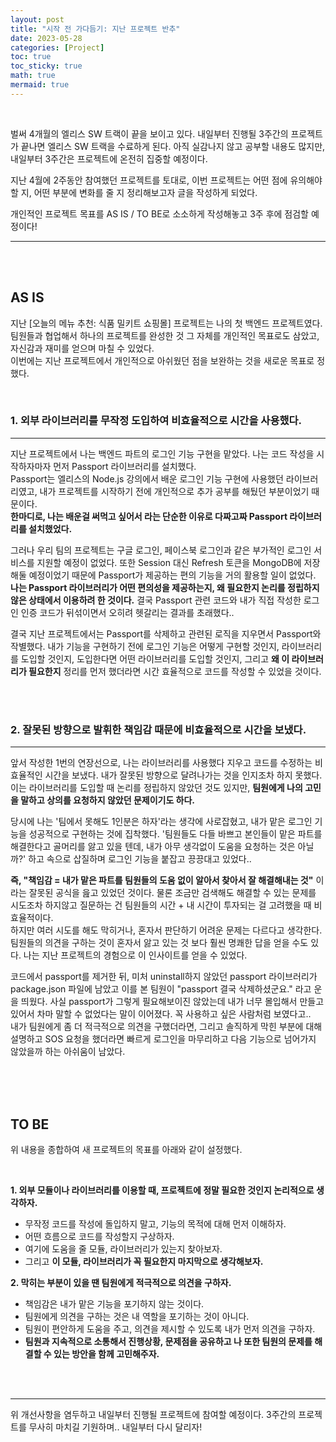 ```yaml
---
layout: post
title: "시작 전 가다듬기: 지난 프로젝트 반추"
date: 2023-05-28
categories: [Project]
toc: true
toc_sticky: true
math: true
mermaid: true
---
```


<br>

벌써 4개월의 엘리스 SW 트랙이 끝을 보이고 있다. 내일부터 진행될 3주간의 프로젝트가 끝나면 엘리스 SW 트랙을 수료하게 된다. 아직 실감나지 않고 공부할 내용도 많지만, 내일부터 3주간은 프로젝트에 온전히 집중할 예정이다.  

지난 4월에 2주동안 참여했던 프로젝트를 토대로, 이번 프로젝트는 어떤 점에 유의해야 할 지, 어떤 부분에 변화를 줄 지 정리해보고자 글을 작성하게 되었다.  

개인적인 프로젝트 목표를 AS IS / TO BE로 소소하게 작성해놓고 3주 후에 점검할 예정이다!

---

<br>
<br>

## **AS IS**

지난 [오늘의 메뉴 추천: 식품 밀키트 쇼핑몰] 프로젝트는 나의 첫 백엔드 프로젝트였다. 팀원들과 협업해서 하나의 프로젝트를 완성한 것 그 자체를 개인적인 목표로도 삼았고, 자신감과 재미를 얻으며 마칠 수 있었다.  
이번에는 지난 프로젝트에서 개인적으로 아쉬웠던 점을 보완하는 것을 새로운 목표로 정했다.

<br>

### **1. 외부 라이브러리를 무작정 도입하여 비효율적으로 시간을 사용했다.**

---

지난 프로젝트에서 나는 백엔드 파트의 로그인 기능 구현을 맡았다. 나는 코드 작성을 시작하자마자 먼저 Passport 라이브러리를 설치했다.  
Passport는 엘리스의 Node.js 강의에서 배운 로그인 기능 구현에 사용했던 라이브러리였고, 내가 프로젝트를 시작하기 전에 개인적으로 추가 공부를 해뒀던 부분이었기 때문이다.  
**한마디로, 나는 배운걸 써먹고 싶어서 라는 단순한 이유로 다짜고짜 Passport 라이브러리를 설치했었다.**

그러나 우리 팀의 프로젝트는 구글 로그인, 페이스북 로그인과 같은 부가적인 로그인 서비스를 지원할 예정이 없었다. 또한 Session 대신 Refresh 토큰을 MongoDB에 저장해둘 예정이었기 때문에 Passport가 제공하는 편의 기능을 거의 활용할 일이 없었다. **나는 Passport 라이브러리가 어떤 편의성을 제공하는지, 왜 필요한지 논리를 정립하지 않은 상태에서 이용하려 한 것이다.** 결국 Passport 관련 코드와 내가 직접 작성한 로그인 인증 코드가 뒤섞이면서 오히려 헷갈리는 결과를 초래했다..

결국 지난 프로젝트에서는 Passport를 삭제하고 관련된 로직을 지우면서 Passport와 작별했다. 내가 기능을 구현하기 전에 로그인 기능은 어떻게 구현할 것인지, 라이브러리를 도입할 것인지, 도입한다면 어떤 라이브러리를 도입할 것인지, 그리고 **왜 이 라이브러리가 필요한지** 정리를 먼저 했더라면 시간 효율적으로 코드를 작성할 수 있었을 것이다.

<br>
<br>

### **2. 잘못된 방향으로 발휘한 책임감 때문에 비효율적으로 시간을 보냈다.**

---

앞서 작성한 1번의 연장선으로, 나는 라이브러리를 사용했다 지우고 코드를 수정하는 비효율적인 시간을 보냈다. 내가 잘못된 방향으로 달려나가는 것을 인지조차 하지 못했다. 이는 라이브러리를 도입할 때 논리를 정립하지 않았던 것도 있지만, **팀원에게 나의 고민을 말하고 상의를 요청하지 않았던 문제이기도 하다.**

당시에 나는 '팀에서 못해도 1인분은 하자'라는 생각에 사로잡혔고, 내가 맡은 로그인 기능을 성공적으로 구현하는 것에 집착했다. '팀원들도 다들 바쁘고 본인들이 맡은 파트를 해결한다고 골머리를 앓고 있을 텐데, 내가 아무 생각없이 도움을 요청하는 것은 아닐까?' 하고 속으로 삽질하며 로그인 기능을 붙잡고 끙끙대고 있었다..

**즉, "책임감 = 내가 맡은 파트를 팀원들의 도움 없이 알아서 찾아서 잘 해결해내는 것"** 이라는 잘못된 공식을 읊고 있었던 것이다. 물론 조금만 검색해도 해결할 수 있는 문제를 시도조차 하지않고 질문하는 건 팀원들의 시간 + 내 시간이 투자되는 걸 고려했을 때 비효율적이다.  
하지만 여러 시도를 해도 막히거나, 혼자서 판단하기 어려운 문제는 다르다고 생각한다. 팀원들의 의견을 구하는 것이 혼자서 앓고 있는 것 보다 훨씬 명쾌한 답을 얻을 수도 있다. 나는 지난 프로젝트의 경험으로 이 인사이트를 얻을 수 있었다.

코드에서 passport를 제거한 뒤, 미처 uninstall하지 않았던 passport 라이브러리가 package.json 파일에 남았고 이를 본 팀원이 "passport 결국 삭제하셨군요." 라고 운을 띄웠다. 사실 passport가 그렇게 필요해보이진 않았는데 내가 너무 몰입해서 만들고 있어서 차마 말할 수 없었다는 말이 이어졌다. 꼭 사용하고 싶은 사람처럼 보였다고..  
내가 팀원에게 좀 더 적극적으로 의견을 구했더라면, 그리고 솔직하게 막힌 부분에 대해 설명하고 SOS 요청을 했더라면 빠르게 로그인을 마무리하고 다음 기능으로 넘어가지 않았을까 하는 아쉬움이 남았다.

<br>
<br>
<br>

## **TO BE**

위 내용을 종합하여 새 프로젝트의 목표를 아래와 같이 설정했다.

<br>

**1. 외부 모듈이나 라이브러리를 이용할 때, 프로젝트에 정말 필요한 것인지 논리적으로 생각하자.**

- 무작정 코드를 작성에 돌입하지 말고, 기능의 목적에 대해 먼저 이해하자.
- 어떤 흐름으로 코드를 작성할지 구상하자.
- 여기에 도움을 줄 모듈, 라이브러리가 있는지 찾아보자.
- 그리고 **이 모듈, 라이브러리가 꼭 필요한지 마지막으로 생각해보자.**

**2. 막히는 부분이 있을 땐 팀원에게 적극적으로 의견을 구하자.**

- 책임감은 내가 맡은 기능을 포기하지 않는 것이다.
- 팀원에게 의견을 구하는 것은 내 역할을 포기하는 것이 아니다.
- 팀원이 편안하게 도움을 주고, 의견을 제시할 수 있도록 내가 먼저 의견을 구하자.
- **팀원과 지속적으로 소통해서 진행상황, 문제점을 공유하고 나 또한 팀원의 문제를 해결할 수 있는 방안을 함께 고민해주자.**

<br>
<br>

---

위 개선사항을 염두하고 내일부터 진행될 프로젝트에 참여할 예정이다. 3주간의 프로젝트를 무사히 마치길 기원하며.. 내일부터 다시 달리자!
